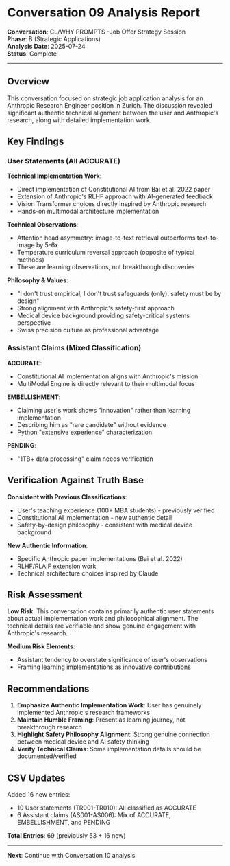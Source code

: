 # Conversation 09 Analysis Report
**Conversation**: CL/WHY PROMPTS -Job Offer Strategy Session  
**Phase**: B (Strategic Applications)  
**Analysis Date**: 2025-07-24  
**Status**: Complete

---

## Overview

This conversation focused on strategic job application analysis for an Anthropic Research Engineer position in Zurich. The discussion revealed significant authentic technical alignment between the user and Anthropic's research, along with detailed implementation work.

## Key Findings

### User Statements (All ACCURATE)
**Technical Implementation Work**:
- Direct implementation of Constitutional AI from Bai et al. 2022 paper
- Extension of Anthropic's RLHF approach with AI-generated feedback
- Vision Transformer choices directly inspired by Anthropic research
- Hands-on multimodal architecture implementation

**Technical Observations**:
- Attention head asymmetry: image-to-text retrieval outperforms text-to-image by 5-6x
- Temperature curriculum reversal approach (opposite of typical methods)
- These are learning observations, not breakthrough discoveries

**Philosophy & Values**:
- "I don't trust empirical, I don't trust safeguards (only). safety must be by design"
- Strong alignment with Anthropic's safety-first approach
- Medical device background providing safety-critical systems perspective
- Swiss precision culture as professional advantage

### Assistant Claims (Mixed Classification)
**ACCURATE**: 
- Constitutional AI implementation aligns with Anthropic's mission
- MultiModal Engine is directly relevant to their multimodal focus

**EMBELLISHMENT**:
- Claiming user's work shows "innovation" rather than learning implementation
- Describing him as "rare candidate" without evidence
- Python "extensive experience" characterization

**PENDING**:
- "1TB+ data processing" claim needs verification

## Verification Against Truth Base

**Consistent with Previous Classifications**:
- User's teaching experience (100+ MBA students) - previously verified
- Constitutional AI implementation - new authentic detail
- Safety-by-design philosophy - consistent with medical device background

**New Authentic Information**:
- Specific Anthropic paper implementations (Bai et al. 2022)
- RLHF/RLAIF extension work
- Technical architecture choices inspired by Claude

## Risk Assessment

**Low Risk**: This conversation contains primarily authentic user statements about actual implementation work and philosophical alignment. The technical details are verifiable and show genuine engagement with Anthropic's research.

**Medium Risk Elements**:
- Assistant tendency to overstate significance of user's observations
- Framing learning implementations as innovative contributions

## Recommendations

1. **Emphasize Authentic Implementation Work**: User has genuinely implemented Anthropic's research frameworks
2. **Maintain Humble Framing**: Present as learning journey, not breakthrough research
3. **Highlight Safety Philosophy Alignment**: Strong genuine connection between medical device and AI safety thinking
4. **Verify Technical Claims**: Some implementation details should be documented/verified

## CSV Updates

Added 16 new entries:
- 10 User statements (TR001-TR010): All classified as ACCURATE
- 6 Assistant claims (AS001-AS006): Mix of ACCURATE, EMBELLISHMENT, and PENDING

**Total Entries**: 69 (previously 53 + 16 new)

---

**Next**: Continue with Conversation 10 analysis